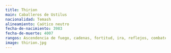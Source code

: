 ```yaml
---
title: Thirion
main: Caballeros de Ustilus
nacionalidad: Temash
alineamiento: Caótico neutro
fecha-de-nacimiento: 3983
fecha-de-muerte: 4007
rangos: Ascendencia de fuego, cadenas, fortitud, ira, reflejos, combate doble
image: thirion.jpg
---
```

